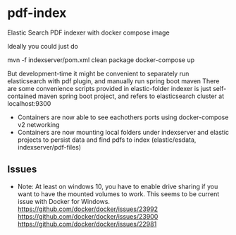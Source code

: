 # pdf-index
Elastic Search PDF indexer with docker compose image

Ideally you could just do

mvn -f indexserver/pom.xml clean package
docker-compose up

But development-time it might be convenient to separately run elasticsearch with pdf plugin, and manually run spring boot maven
There are some convenience scripts provided in elastic-folder
indexer is just self-contained maven spring boot project, and refers to elasticsearch cluster at localhost:9300

- Containers are now able to see eachothers ports using docker-compose v2 networking
- Containers are now mounting local folders under indexserver and elastic projects to persist data and find pdfs to index (elastic/esdata, indexserver/pdf-files)


## Issues

- Note: At least on windows 10, you have to enable drive sharing if you want to have the mounted volumes to work. This seems to be current issue with Docker for Windows.
https://github.com/docker/docker/issues/23992
https://github.com/docker/docker/issues/23900
https://github.com/docker/docker/issues/22981



